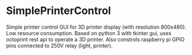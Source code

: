 # SimplePrinterControl
Simple printer control GUI for 3D printer display (with resolution 800x480). Low resource consumption. Based on python 3 with tkinter gui, uses octoprint rest api to operate a 3D printer. Also constrols raspberry pi GPIO pins connected to 250V relay (light, printer).
